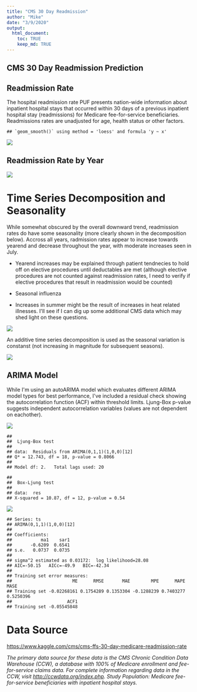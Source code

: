 ```yaml
---
title: "CMS 30 Day Readmission"
author: "Mike"
date: "3/9/2020"
output: 
  html_document:
    toc: TRUE
    keep_md: TRUE
---
```




## CMS 30 Day Readmission Prediction






## Readmission Rate 

The hospital readmission rate PUF presents nation-wide information about inpatient hospital stays that occurred within 30 days of a previous inpatient hospital stay (readmissions) for Medicare fee-for-service beneficiaries. Readmissions rates are unadjusted for age, health status or other factors.


```
## `geom_smooth()` using method = 'loess' and formula 'y ~ x'
```

![](CMS-30-Day-Readmission_files/figure-html/pressure-1.png)<!-- -->

## Readmission Rate by Year



![](CMS-30-Day-Readmission_files/figure-html/unnamed-chunk-4-1.png)<!-- -->

# Time Series Decomposition and Seasonality



While somewhat obscured by the overall downward trend, readmission rates do have some seasonality (more clearly shown in the decomposition below). Accross all years, radmission rates appear to increase towards yearend and decrease throughout the year, with moderate increases seen in July. <br>

- Yearend increases may be explained through patient tendnecies to hold off on elective procedures until deductables are met (although elective procedures are not counted against readmission rates, I need to verify if elective procedures that result in readmission would be counted) <br>

- Seasonal influenza <br>

- Increases in summer might be the result of increases in heat related illnesses. I'll see if I can dig up some additional CMS data which may shed light on these questions. <br>

![](CMS-30-Day-Readmission_files/figure-html/unnamed-chunk-6-1.png)<!-- -->

An additive time series decomposition is used as the seasonal variation is constanst (not increasing in magnitude for subsequent seasons).

![](CMS-30-Day-Readmission_files/figure-html/unnamed-chunk-7-1.png)<!-- -->


## ARIMA Model

While I'm using an autoARIMA model which evaluates different ARIMA model types for best performance, I've included a residual check showing the autocorrelation function (ACF) within threshold limits. Ljung-Box p-value suggests independent autocorrelation variables (values are not dependent on eachother). 


![](CMS-30-Day-Readmission_files/figure-html/unnamed-chunk-8-1.png)<!-- -->

```
## 
## 	Ljung-Box test
## 
## data:  Residuals from ARIMA(0,1,1)(1,0,0)[12]
## Q* = 12.743, df = 18, p-value = 0.8066
## 
## Model df: 2.   Total lags used: 20
```



```
## 
## 	Box-Ljung test
## 
## data:  res
## X-squared = 10.87, df = 12, p-value = 0.54
```


![](CMS-30-Day-Readmission_files/figure-html/unnamed-chunk-10-1.png)<!-- -->



```
## Series: ts 
## ARIMA(0,1,1)(1,0,0)[12] 
## 
## Coefficients:
##           ma1    sar1
##       -0.6209  0.6541
## s.e.   0.0737  0.0735
## 
## sigma^2 estimated as 0.03172:  log likelihood=28.08
## AIC=-50.15   AICc=-49.9   BIC=-42.34
## 
## Training set error measures:
##                       ME      RMSE       MAE        MPE      MAPE      MASE
## Training set -0.02268161 0.1754289 0.1353304 -0.1288239 0.7403277 0.5250396
##                     ACF1
## Training set -0.05545848
```



# Data Source

https://www.kaggle.com/cms/cms-ffs-30-day-medicare-readmission-rate

*The primary data source for these data is the CMS Chronic Condition Data Warehouse (CCW), a database with 100% of Medicare enrollment and fee-for-service claims data. For complete information regarding data in the CCW, visit http://ccwdata.org/index.php. Study Population: Medicare fee-for-service beneficiaries with inpatient hospital stays.*
